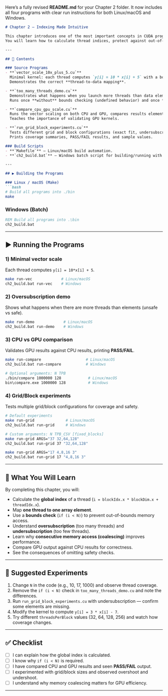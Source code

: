 Here’s a fully revised **README.md** for your Chapter 2 folder. It now includes all four programs with clear run instructions for both Linux/macOS and Windows.

````markdown
# Chapter 2 – Indexing Made Intuitive

This chapter introduces one of the most important concepts in CUDA programming: **mapping threads to data safely and correctly**.  
You will learn how to calculate thread indices, protect against out-of-bounds memory access, and compare GPU results against CPU reference implementations.  

---

## 📂 Contents

### Source Programs
- **`vector_scale_10x_plus_5.cu`**  
  Minimal kernel: each thread computes `y[i] = 10 * x[i] + 5` with a bounds check.  
  Demonstrates the correct **thread-to-data mapping**.

- **`too_many_threads_demo.cu`**  
  Demonstrates what happens when you launch more threads than data elements.  
  Runs once **without** bounds checking (undefined behavior) and once **with** the safety guard.

- **`compare_cpu_gpu_scale.cu`**  
  Runs the vector scaling on both CPU and GPU, compares results element by element, and reports **PASS/FAIL**.  
  Teaches the importance of validating GPU kernels.

- **`run_grid_block_experiments.cu`**  
  Tests different grid and block configurations (exact fit, undersubscription, oversubscription).  
  Prints coverage summaries, PASS/FAIL results, and sample values.  

### Build Scripts
- **`Makefile`** – Linux/macOS build automation.  
- **`ch2_build.bat`** – Windows batch script for building/running with `nvcc`.  

---

## ▶️ Building the Programs

### Linux / macOS (Make)
```bash
# Build all programs into ./bin
make
````

### Windows (Batch)

```bat
REM Build all programs into .\bin
ch2_build.bat
```

---

## ▶️ Running the Programs

### 1) Minimal vector scale

Each thread computes `y[i] = 10*x[i] + 5`.

```bash
make run-vec             # Linux/macOS
ch2_build.bat run-vec    # Windows
```

### 2) Oversubscription demo

Shows what happens when there are more threads than elements (unsafe vs safe).

```bash
make run-demo             # Linux/macOS
ch2_build.bat run-demo    # Windows
```

### 3) CPU vs GPU comparison

Validates GPU results against CPU results, printing **PASS/FAIL**.

```bash
make run-compare                    # Linux/macOS
ch2_build.bat run-compare           # Windows

# Optional arguments: N TPB
./bin/compare 1000000 128            # Linux/macOS
bin\compare.exe 1000000 128          # Windows
```

### 4) Grid/Block experiments

Tests multiple grid/block configurations for coverage and safety.

```bash
# Default experiments
make run-grid              # Linux/macOS
ch2_build.bat run-grid     # Windows

# Custom arguments: N TPB_CSV [fixed_blocks]
make run-grid ARGS="37 32,64,128"
ch2_build.bat run-grid 37 "32,64,128"

make run-grid ARGS="17 4,8,16 3"
ch2_build.bat run-grid 17 "4,8,16 3"
```

---

## 🧪 What You Will Learn

By completing this chapter, you will:

* Calculate the **global index** of a thread (`i = blockIdx.x * blockDim.x + threadIdx.x`).
* Map **one thread to one array element**.
* Use a **bounds check** (`if (i < N)`) to prevent out-of-bounds memory access.
* Understand **oversubscription** (too many threads) and **undersubscription** (too few threads).
* Learn why **consecutive memory access (coalescing)** improves performance.
* Compare GPU output against CPU results for correctness.
* See the consequences of omitting safety checks.

---

## 📌 Suggested Experiments

1. Change `N` in the code (e.g., 10, 17, 1000) and observe thread coverage.
2. Remove the `if (i < N)` check in `too_many_threads_demo.cu` and note the differences.
3. Run `run_grid_block_experiments.cu` with undersubscription — confirm some elements are missing.
4. Modify the kernel to compute `y[i] = 3 * x[i] - 7`.
5. Try different `threadsPerBlock` values (32, 64, 128, 256) and watch how coverage changes.

---

## ✅ Checklist

* [ ] I can explain how the global index is calculated.
* [ ] I know why `if (i < N)` is required.
* [ ] I have compared CPU and GPU results and seen **PASS/FAIL** output.
* [ ] I experimented with grid/block sizes and observed overshoot and undershoot.
* [ ] I understand why memory coalescing matters for GPU efficiency.

---
